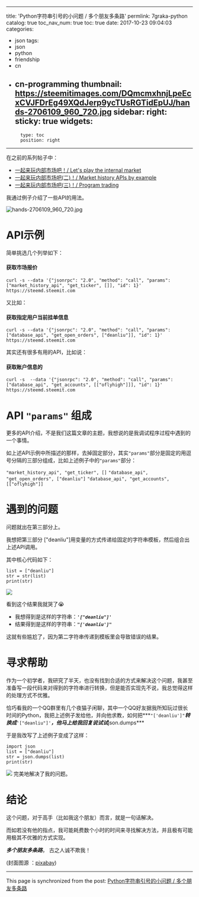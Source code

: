 
---
title: 'Python字符串引号的小问题 / 多个朋友多条路'
permlink: 7graka-python
catalog: true
toc_nav_num: true
toc: true
date: 2017-10-23 09:04:03
categories:
- json
tags:
- json
- python
- friendship
- cn
- cn-programming
thumbnail: https://steemitimages.com/DQmcmxhnjLpeEcxCVJFDrEg49XQdJerp9ycTUsRGTidEpUJ/hands-2706109_960_720.jpg
sidebar:
    right:
        sticky: true
widgets:
    -
        type: toc
        position: right
---


在之前的系列帖子中：
* [一起来玩内部市场吧！/ Let's play the internal market](https://steemit.com/cn/@oflyhigh/let-s-play-the-internal-market) 
* [一起来玩内部市场吧(二)！/ Market history APIs by example](https://steemit.com/steemdev/@oflyhigh/market-history-apis-by-example) 
* [一起来玩内部市场吧(三)！/ Program trading](https://steemit.com/steemdev/@oflyhigh/program-trading) 

我通过例子介绍了一些API的用法。

![hands-2706109_960_720.jpg](https://steemitimages.com/DQmcmxhnjLpeEcxCVJFDrEg49XQdJerp9ycTUsRGTidEpUJ/hands-2706109_960_720.jpg)



# API示例

简单挑选几个列举如下：

####  获取市场报价
`curl -s --data '{"jsonrpc": "2.0", "method": "call", "params": ["market_history_api", "get_ticker", []], "id": 1}' https://steemd.steemit.com`

又比如：
#### 获取指定用户当前挂单信息
`curl -s --data '{"jsonrpc": "2.0", "method": "call", "params": ["database_api", "get_open_orders", ["deanliu"]], "id": 1}' https://steemd.steemit.com`


其实还有很多有用的API，比如说：
#### 获取账户信息的
`curl -s  --data '{"jsonrpc": "2.0", "method": "call", "params": ["database_api", "get_accounts", [["oflyhigh"]]], "id": 1}' https://steemd.steemit.com`

# API `"params"` 组成

更多的API介绍，不是我们这篇文章的主题，我想说的是我调试程序过程中遇到的一个事情。

如上述API示例中所描述的那样，去掉固定部分，其实`"params"`部分是固定的用逗号分隔的三部分组成，比如上述例子中的`"params"`部分：

`"market_history_api", "get_ticker", []`
`"database_api", "get_open_orders", ["deanliu"]`
`"database_api", "get_accounts", [["oflyhigh"]]`

# 遇到的问题

问题就出在第三部分上。

我想把第三部分 ["deanliu"]用变量的方式传递给固定的字符串模板，然后组合出上述API调用。

其中核心代码如下：
```
list = ["deanliu"]
str = str(list)
print(str)
```
![](https://steemitimages.com/DQmdVMExnTLXmmXpKGBpVanL5rkWLfB2dDxcjN8DiNQJiEC/image.png)

看到这个结果我就哭了😭
* 我想得到是这样的字符串：***`'["deanliu"]'`***
* 结果得到是这样的字符串：***`"['deanliu']"`***

这就有些尴尬了，因为第二字符串传递到模板里会导致错误的结果。

# 寻求帮助

作为一个初学者，我研究了半天，也没有找到合适的方式来解决这个问题，我甚至准备写一段代码来对得到的字符串进行转换，但是能否实现先不说，我总觉得这样的处理方式不优雅。

恰巧看我的一个QQ群里有几个夜猫子闲聊，其中一个QQ好友据我所知玩过很长时间的Python，我把上述例子发给他，并向他求教，如何把***`"['deanliu']"`***转换成***`'["deanliu"]'`***，他马上给我回复说试试***json.dumps***

于是我改写了上述例子变成了这样：
```
import json
list = ["deanliu"]
str = json.dumps(list)
print(str)
```
![](https://steemitimages.com/DQmbgv8o5DCpJZ88s33E9iuKipW48BTatAyVDqCX6dM2PaZ/image.png)
完美地解决了我的问题。


# 结论

这个问题，对于高手（比如我这个朋友）而言，就是一句话解决。

而如若没有他的指点，我可能耗费数个小时的时间来寻找解决方法，并且极有可能用极其不优雅的方式实现。


***多个朋友多条路***， 古之人诚不欺我！

(封面图源 ：[pixabay](https://pixabay.com))

- - -

This page is synchronized from the post: [Python字符串引号的小问题 / 多个朋友多条路](https://steemit.com/@oflyhigh/7graka-python)
